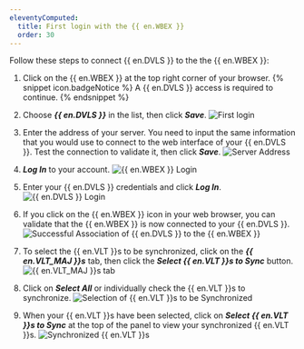 ```yaml
---
eleventyComputed:
  title: First login with the {{ en.WBEX }}
  order: 30
---
```

Follow these steps to connect {{ en.DVLS }} to the the {{ en.WBEX }}:

1. Click on the {{ en.WBEX }} at the top right corner of your browser.
{% snippet icon.badgeNotice %}
A {{ en.DVLS }} access is required to continue.
{% endsnippet %}

2. Choose ***{{ en.DVLS }}*** in the list, then click ***Save***.
![First login](https://cdnweb.devolutions.net/docs/docs_en_server_Dwl4016.png)
1. Enter the address of your server. You need to input the same information that you would use to connect to the web interface of your {{ en.DVLS }}. Test the connection to validate it, then click ***Save***.
![Server Address](https://cdnweb.devolutions.net/docs/docs_en_server_Dwl4017.png)
1. ***Log In*** to your account.
![{{ en.WBEX }} Login](https://cdnweb.devolutions.net/docs/docs_en_server_Dwl4018.png)
1. Enter your {{ en.DVLS }} credentials and click ***Log In***.
![{{ en.DVLS }} Login](https://cdnweb.devolutions.net/docs/docs_en_server_Dwl4019.png)
1. If you click on the {{ en.WBEX }} icon in your web browser, you can validate that the {{ en.WBEX }} is now connected to your {{ en.DVLS }}.
![Successful Association of {{ en.DVLS }} to the {{ en.WBEX }}](https://cdnweb.devolutions.net/docs/docs_en_server_Dwl4048.png)
1. To select the {{ en.VLT }}s to be synchronized, click on the ***{{ en.VLT_MAJ }}s*** tab, then click the ***Select {{ en.VLT }}s to Sync*** button.
![{{ en.VLT_MAJ }}s tab](https://cdnweb.devolutions.net/docs/docs_en_server_Dwl4020.png)
1. Click on ***Select All*** or individually check the {{ en.VLT }}s to synchronize.
![Selection of {{ en.VLT }}s to be Synchronized](https://cdnweb.devolutions.net/docs/docs_en_server_ServerOp2014.png)
1. When your {{ en.VLT }}s have been selected, click on ***Select {{ en.VLT }}s to Sync*** at the top of the panel to view your synchronized {{ en.VLT }}s.
![Synchronized {{ en.VLT }}s](https://cdnweb.devolutions.net/docs/docs_en_server_Dwl4055.png)
